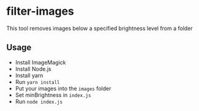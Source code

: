 # filter-images

This tool removes images below a specified brightness level from a folder

## Usage
* Install ImageMagick
* Install Node.js
* Install yarn
* Run `yarn install`
* Put your images into the `images` folder
* Set minBrightness in `index.js`
* Run `node index.js`

